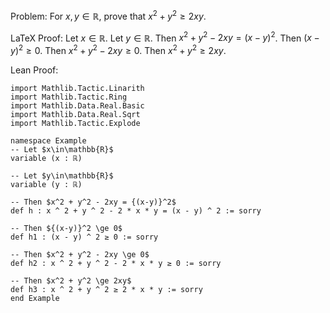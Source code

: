 Problem:
For $x, y \in \mathbb{R}$, prove that $x^2 + y^2 \ge 2 xy$.

LaTeX Proof:
Let $x\in\mathbb{R}$. Let $y\in\mathbb{R}$. Then $x^2 + y^2 - 2xy = {(x-y)}^2$. Then ${(x-y)}^2 \ge 0$. Then $x^2 + y^2 - 2xy \ge 0$. Then $x^2 + y^2 \ge 2xy$.

Lean Proof:
``` Lean
import Mathlib.Tactic.Linarith
import Mathlib.Tactic.Ring
import Mathlib.Data.Real.Basic
import Mathlib.Data.Real.Sqrt
import Mathlib.Tactic.Explode

namespace Example
-- Let $x\in\mathbb{R}$
variable (x : ℝ)

-- Let $y\in\mathbb{R}$
variable (y : ℝ)

-- Then $x^2 + y^2 - 2xy = {(x-y)}^2$
def h : x ^ 2 + y ^ 2 - 2 * x * y = (x - y) ^ 2 := sorry

-- Then ${(x-y)}^2 \ge 0$
def h1 : (x - y) ^ 2 ≥ 0 := sorry

-- Then $x^2 + y^2 - 2xy \ge 0$
def h2 : x ^ 2 + y ^ 2 - 2 * x * y ≥ 0 := sorry

-- Then $x^2 + y^2 \ge 2xy$
def h3 : x ^ 2 + y ^ 2 ≥ 2 * x * y := sorry
end Example
```